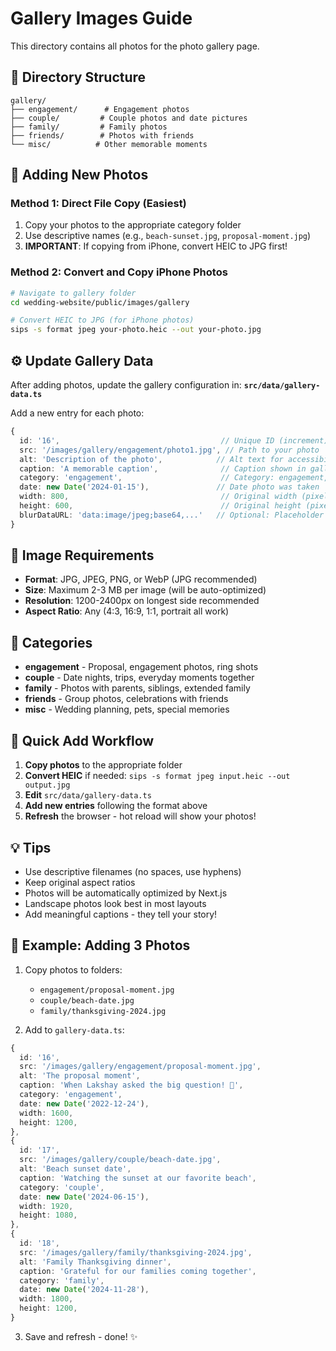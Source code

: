 # Gallery Images Guide

This directory contains all photos for the photo gallery page.

## 📁 Directory Structure

```
gallery/
├── engagement/      # Engagement photos
├── couple/         # Couple photos and date pictures
├── family/         # Family photos
├── friends/        # Photos with friends
└── misc/          # Other memorable moments
```

## 📸 Adding New Photos

### Method 1: Direct File Copy (Easiest)
1. Copy your photos to the appropriate category folder
2. Use descriptive names (e.g., `beach-sunset.jpg`, `proposal-moment.jpg`)
3. **IMPORTANT**: If copying from iPhone, convert HEIC to JPG first!

### Method 2: Convert and Copy iPhone Photos
```bash
# Navigate to gallery folder
cd wedding-website/public/images/gallery

# Convert HEIC to JPG (for iPhone photos)
sips -s format jpeg your-photo.heic --out your-photo.jpg
```

## ⚙️ Update Gallery Data

After adding photos, update the gallery configuration in:
**`src/data/gallery-data.ts`**

Add a new entry for each photo:

```typescript
{
  id: '16',                                    // Unique ID (increment)
  src: '/images/gallery/engagement/photo1.jpg', // Path to your photo
  alt: 'Description of the photo',            // Alt text for accessibility
  caption: 'A memorable caption',              // Caption shown in gallery
  category: 'engagement',                      // Category: engagement, couple, family, friends, misc
  date: new Date('2024-01-15'),               // Date photo was taken
  width: 800,                                  // Original width (pixels)
  height: 600,                                 // Original height (pixels)
  blurDataURL: 'data:image/jpeg;base64,...'   // Optional: Placeholder blur
}
```

## 📏 Image Requirements

- **Format**: JPG, JPEG, PNG, or WebP (JPG recommended)
- **Size**: Maximum 2-3 MB per image (will be auto-optimized)
- **Resolution**: 1200-2400px on longest side recommended
- **Aspect Ratio**: Any (4:3, 16:9, 1:1, portrait all work)

## 🎨 Categories

- **engagement** - Proposal, engagement photos, ring shots
- **couple** - Date nights, trips, everyday moments together
- **family** - Photos with parents, siblings, extended family
- **friends** - Group photos, celebrations with friends
- **misc** - Wedding planning, pets, special memories

## 🔄 Quick Add Workflow

1. **Copy photos** to the appropriate folder
2. **Convert HEIC** if needed: `sips -s format jpeg input.heic --out output.jpg`
3. **Edit** `src/data/gallery-data.ts`
4. **Add new entries** following the format above
5. **Refresh** the browser - hot reload will show your photos!

## 💡 Tips

- Use descriptive filenames (no spaces, use hyphens)
- Keep original aspect ratios
- Photos will be automatically optimized by Next.js
- Landscape photos look best in most layouts
- Add meaningful captions - they tell your story!

## 🚀 Example: Adding 3 Photos

1. Copy photos to folders:
   - `engagement/proposal-moment.jpg`
   - `couple/beach-date.jpg`
   - `family/thanksgiving-2024.jpg`

2. Add to `gallery-data.ts`:
```typescript
{
  id: '16',
  src: '/images/gallery/engagement/proposal-moment.jpg',
  alt: 'The proposal moment',
  caption: 'When Lakshay asked the big question! 💍',
  category: 'engagement',
  date: new Date('2022-12-24'),
  width: 1600,
  height: 1200,
},
{
  id: '17',
  src: '/images/gallery/couple/beach-date.jpg',
  alt: 'Beach sunset date',
  caption: 'Watching the sunset at our favorite beach',
  category: 'couple',
  date: new Date('2024-06-15'),
  width: 1920,
  height: 1080,
},
{
  id: '18',
  src: '/images/gallery/family/thanksgiving-2024.jpg',
  alt: 'Family Thanksgiving dinner',
  caption: 'Grateful for our families coming together',
  category: 'family',
  date: new Date('2024-11-28'),
  width: 1800,
  height: 1200,
}
```

3. Save and refresh - done! ✨

